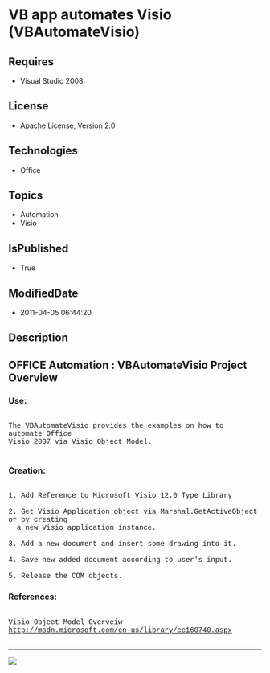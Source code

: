 # VB app automates Visio (VBAutomateVisio)
## Requires
* Visual Studio 2008
## License
* Apache License, Version 2.0
## Technologies
* Office
## Topics
* Automation
* Visio
## IsPublished
* True
## ModifiedDate
* 2011-04-05 06:44:20
## Description

<p style="font-family:Courier New"></p>
<h2>OFFICE Automation : VBAutomateVisio Project Overview</h2>
<p style="font-family:Courier New"></p>
<h3>Use:</h3>
<p style="font-family:Courier New"><br>
The VBAutomateVisio provides the examples on how to automate Office <br>
Visio 2007 via Visio Object Model.<br>
<br>
</p>
<h3>Creation:</h3>
<p style="font-family:Courier New"><br>
1. Add Reference to Microsoft Visio 12.0 Type Library<br>
<br>
2. Get Visio Application object via Marshal.GetActiveObject or by creating<br>
&nbsp; a new Visio application instance.<br>
<br>
3. Add a new document and insert some drawing into it.<br>
<br>
4. Save new added document according to user's input.<br>
<br>
5. Release the COM objects.<br>
</p>
<h3>References:</h3>
<p style="font-family:Courier New"><br>
Visio Object Model Overveiw<br>
<a target="_blank" href="http://msdn.microsoft.com/en-us/library/cc160740.aspx">http://msdn.microsoft.com/en-us/library/cc160740.aspx</a><br>
<br>
</p>
<hr>
<div><a href="http://go.microsoft.com/?linkid=9759640" style="margin-top:3px"><img src="http://bit.ly/onecodelogo">
</a></div>
